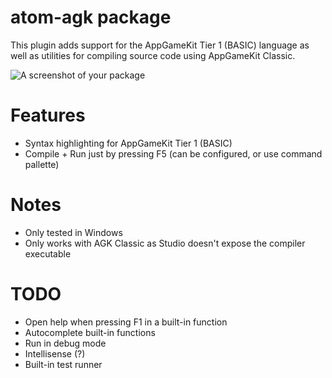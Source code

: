 # atom-agk package
This plugin adds support for the AppGameKit Tier 1 (BASIC) language as well as
utilities for compiling source code using AppGameKit Classic.

![A screenshot of your package](https://f.cloud.github.com/assets/69169/2290250/c35d867a-a017-11e3-86be-cd7c5bf3ff9b.gif)

# Features
* Syntax highlighting for AppGameKit Tier 1 (BASIC)
* Compile + Run just by pressing F5 (can be configured, or use command pallette)

# Notes
* Only tested in Windows
* Only works with AGK Classic as Studio doesn't expose the compiler executable

# TODO
* Open help when pressing F1 in a built-in function
* Autocomplete built-in functions
* Run in debug mode
* Intellisense (?)
* Built-in test runner
